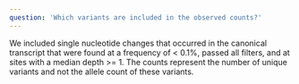 ```yaml
---
question: 'Which variants are included in the observed counts?'
---
```


We included single nucleotide changes that occurred in the canonical transcript that were found at a frequency of < 0.1%, passed all filters, and at sites with a median depth >= 1. The counts represent the number of unique variants and not the allele count of these variants.
